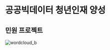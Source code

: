 # 공공빅데이터 청년인재 양성
## 민원 프로젝트

![wordcloud_b](https://user-images.githubusercontent.com/120068496/208005042-98f77fde-68a5-4ef0-aeca-aa9277db106e.jpg)
